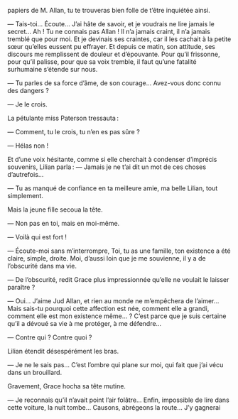 papiers de M. Allan, tu te trouveras bien folle de t’être inquiétée ainsi.

— Tais-toi… Écoute… J’ai hâte de savoir, et je voudrais ne lire jamais le secret… Ah ! Tu ne connais pas Allan ! Il n’a jamais craint, il n’a jamais tremblé que pour moi. Et je devinais ses craintes, car il les cachait à la petite sœur qu’elles eussent pu effrayer. Et depuis ce matin, son attitude, ses discours me remplissent de douleur et d’épouvante. Pour qu’il frissonne,
pour qu’il palisse, pour que sa voix tremble, il faut qu’une fatalité surhumaine s’étende sur nous.

— Tu parles de sa force d’âme, de son courage… Avez-vous donc connu
des dangers ?

— Je le crois.

La pétulante miss Paterson tressauta :

— Comment, tu le crois, tu n’en es pas sûre ?

— Hélas non !

Et d’une voix hésitante, comme si elle cherchait à condenser d’imprécis souvenirs, Lilian parla :
— Jamais je ne t’ai dit un mot de ces choses d’autrefois…

— Tu as manqué de confiance en ta meilleure amie, ma belle Lilian, tout simplement.

Mais la jeune fille secoua la tête.

— Non pas en toi, mais en moi-même.

— Voilà qui est fort !

— Écoute-moi sans m’interrompre, Toi, tu as une famille, ton existence a été claire, simple, droite. Moi, d’aussi loin que je me souvienne, il y a de l’obscurité dans ma vie.

— De l’obscurité, redit Grace plus impressionnée qu’elle ne voulait le laisser paraître ?

— Oui… J’aime Jud Allan, et rien au monde ne m’empêchera de l’aimer… Mais sais-tu pourquoi cette affection est née, comment elle a grandi, comment elle est mon existence même… ? C’est parce que je suis certaine qu’il a dévoué sa vie à me protéger, à me défendre…

— Contre qui ? Contre quoi ?

Lilian étendit désespérément les bras.

— Je ne le sais pas… C’est l’ombre qui plane sur moi, qui fait que j’ai vécu dans un brouillard.

Gravement, Grace hocha sa tête mutine.

— Je reconnais qu’il n’avait point l’air folâtre… Enfin, impossible de lire dans cette voiture, la nuit tombe… Causons, abrégeons la route… J’y gagnerai

